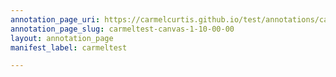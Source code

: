 ```yaml
---
annotation_page_uri: https://carmelcurtis.github.io/test/annotations/carmeltest-canvas-1-10-00-00.json
annotation_page_slug: carmeltest-canvas-1-10-00-00
layout: annotation_page
manifest_label: carmeltest

---
```


